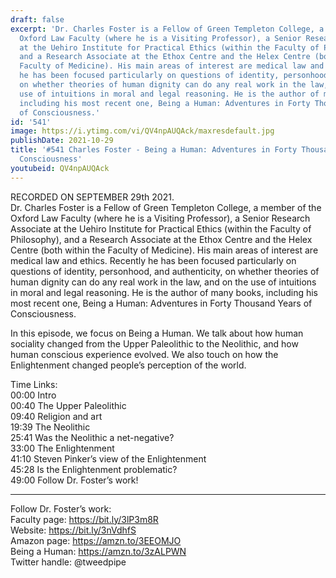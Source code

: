 ```yaml
---
draft: false
excerpt: 'Dr. Charles Foster is a Fellow of Green Templeton College, a member of the
  Oxford Law Faculty (where he is a Visiting Professor), a Senior Research Associate
  at the Uehiro Institute for Practical Ethics (within the Faculty of Philosophy),
  and a Research Associate at the Ethox Centre and the Helex Centre (both within the
  Faculty of Medicine). His main areas of interest are medical law and ethics. Recently
  he has been focused particularly on questions of identity, personhood, and authenticity,
  on whether theories of human dignity can do any real work in the law, and on the
  use of intuitions in moral and legal reasoning. He is the author of many books,
  including his most recent one, Being a Human: Adventures in Forty Thousand Years
  of Consciousness.'
id: '541'
image: https://i.ytimg.com/vi/QV4npAUQAck/maxresdefault.jpg
publishDate: 2021-10-29
title: '#541 Charles Foster - Being a Human: Adventures in Forty Thousand Years of
  Consciousness'
youtubeid: QV4npAUQAck
---
```

RECORDED ON SEPTEMBER 29th 2021.  
Dr. Charles Foster is a Fellow of Green Templeton College, a member of the Oxford Law Faculty (where he is a Visiting Professor), a Senior Research Associate at the Uehiro Institute for Practical Ethics (within the Faculty of Philosophy), and a Research Associate at the Ethox Centre and the Helex Centre (both within the Faculty of Medicine). His main areas of interest are medical law and ethics. Recently he has been focused particularly on questions of identity, personhood, and authenticity, on whether theories of human dignity can do any real work in the law, and on the use of intuitions in moral and legal reasoning. He is the author of many books, including his most recent one, Being a Human: Adventures in Forty Thousand Years of Consciousness.

In this episode, we focus on Being a Human. We talk about how human sociality changed from the Upper Paleolithic to the Neolithic, and how human conscious experience evolved. We also touch on how the Enlightenment changed people’s perception of the world.

Time Links:  
00:00 Intro  
00:40  The Upper Paleolithic  
09:40  Religion and art  
19:39  The Neolithic  
25:41  Was the Neolithic a net-negative?  
33:00  The Enlightenment  
41:10  Steven Pinker’s view of the Enlightenment  
45:28  Is the Enlightenment problematic?  
49:00  Follow Dr. Foster’s work!

---

Follow Dr. Foster’s work:  
Faculty page: https://bit.ly/3lP3m8R  
Website: https://bit.ly/3nVdhfS  
Amazon page: https://amzn.to/3EEOMJO  
Being a Human: https://amzn.to/3zALPWN  
Twitter handle: @tweedpipe
